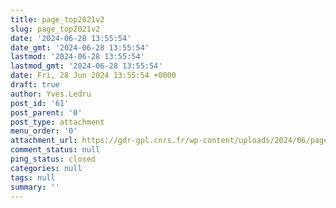 ```yaml
---
title: page_top2021v2
slug: page_top2021v2
date: '2024-06-28 13:55:54'
date_gmt: '2024-06-28 13:55:54'
lastmod: '2024-06-28 13:55:54'
lastmod_gmt: '2024-06-28 13:55:54'
date: Fri, 28 Jun 2024 13:55:54 +0000
draft: true
author: Yves.Ledru
post_id: '61'
post_parent: '0'
post_type: attachment
menu_order: '0'
attachment_url: https://gdr-gpl.cnrs.fr/wp-content/uploads/2024/06/page_top2021v2.jpg
comment_status: null
ping_status: closed
categories: null
tags: null
summary: ''
---
```



